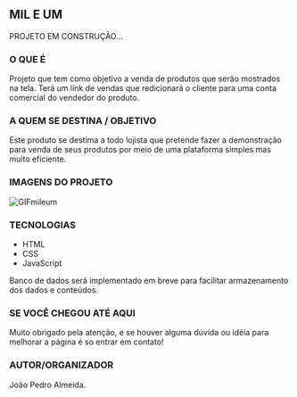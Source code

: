 ## MIL E UM


PROJETO EM CONSTRUÇÃO...

### O QUE É

Projeto que tem como objetivo a venda de produtos que serão mostrados na tela.
Terá um link de vendas que redicionará o cliente para uma conta comercial do vendedor do produto.

### A QUEM SE DESTINA / OBJETIVO

Este produto se destima a todo lojista que pretende fazer a demonstração para venda de seus produtos por meio de uma plataforma simples mas muito eficiente.

### IMAGENS DO PROJETO


![GIFmileum](https://user-images.githubusercontent.com/89051795/142642604-5cd13597-23b3-4cd5-8660-129da17e6019.gif)

### TECNOLOGIAS

* HTML
* CSS 
* JavaScript

Banco de dados será implementado em breve para facilitar armazenamento dos dados e conteúdos.

### SE VOCÊ CHEGOU ATÉ AQUI

Muito obrigado pela atenção, e se houver alguma dúvida ou idéia para melhorar a página é so entrar em contato!

### AUTOR/ORGANIZADOR

João Pedro Almeida.
